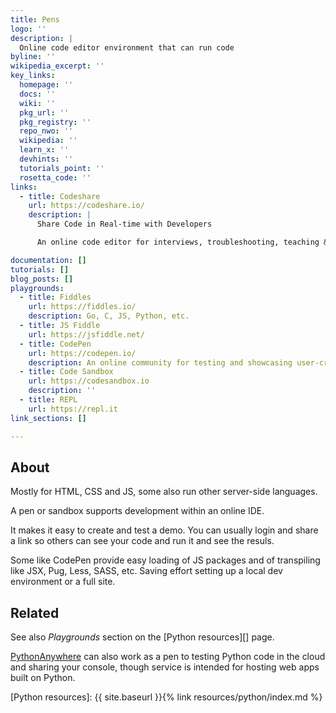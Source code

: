 ```yaml
---
title: Pens
logo: ''
description: |
  Online code editor environment that can run code
byline: ''
wikipedia_excerpt: ''
key_links:
  homepage: ''
  docs: ''
  wiki: ''
  pkg_url: ''
  pkg_registry: ''
  repo_nwo: ''
  wikipedia: ''
  learn_x: ''
  devhints: ''
  tutorials_point: ''
  rosetta_code: ''
links:
  - title: Codeshare
    url: https://codeshare.io/
    description: |
      Share Code in Real-time with Developers

      An online code editor for interviews, troubleshooting, teaching & more…

documentation: []
tutorials: []
blog_posts: []
playgrounds:
  - title: Fiddles
    url: https://fiddles.io/
    description: Go, C, JS, Python, etc.
  - title: JS Fiddle
    url: https://jsfiddle.net/
  - title: CodePen
    url: https://codepen.io/
    description: An online community for testing and showcasing user-created HTML, CSS and JavaScript code snippets.
  - title: Code Sandbox
    url: https://codesandbox.io
    description: ''
  - title: REPL
    url: https://repl.it
link_sections: []

---
```


## About

Mostly for HTML, CSS and JS, some also run other server-side languages.

A pen or sandbox supports development within an online IDE.

It makes it easy to create and test a demo. You can usually login and share a link so others can see your code and run it and see the resuls.

Some like CodePen provide easy loading of JS packages and of transpiling like JSX, Pug, Less, SASS, etc. Saving effort setting up a local dev environment or a full site.


## Related

See also _Playgrounds_ section on the [Python resources][] page.

[PythonAnywhere](https://pythonanywhere.com) can also work as a pen to testing Python code in the cloud and sharing your console, though service is intended for hosting web apps built on Python.

[Python resources]: {{ site.baseurl }}{% link resources/python/index.md %}
